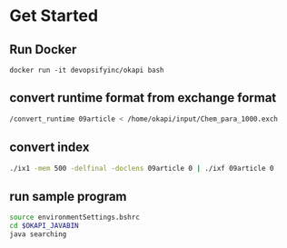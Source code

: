 # Get Started
## Run Docker
```
docker run -it devopsifyinc/okapi bash
```
## convert runtime format from exchange format
```bash
/convert_runtime 09article < /home/okapi/input/Chem_para_1000.exch
```

## convert index
```bash
./ix1 -mem 500 -delfinal -doclens 09article 0 | ./ixf 09article 0
```

## run sample program
```bash
source environmentSettings.bshrc
cd $OKAPI_JAVABIN
java searching
```
